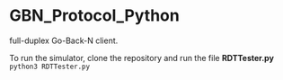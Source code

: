 # GBN_Protocol_Python
full-duplex Go-Back-N client.


To run the simulator, clone the repository and run the file **RDTTester.py**
`python3 RDTTester.py`
